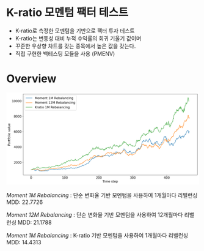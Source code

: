 # K-ratio 모멘텀 팩터 테스트

- K-ratio로 측정한 모멘텀을 기반으로 팩터 투자 테스트
- K-ratio는 변동성 대비 누적 수익률의 회귀 기울기 값이며 
- 꾸준한 우상향 차트를 갖는 종목에서 높은 값을 갖는다. 
- 직접 구현한 백테스팅 모듈을 사용 (PMENV)

# Overview

![Comparison](output.png)

*Moment 1M Rebalancing*
: 단순 변화율 기반 모멘텀을 사용하여 1개월마다 리밸런싱
MDD: 22.7726

*Moment 12M Rebalancing*
: 단순 변화율 기반 모멘텀을 사용하여 12개월마다 리밸런싱
MDD: 21.1788

*Moment 1M Rebalancing*
: K-ratio 기반 모멘텀을 사용하여 1개월마다 리밸런싱
MDD: 14.4313
